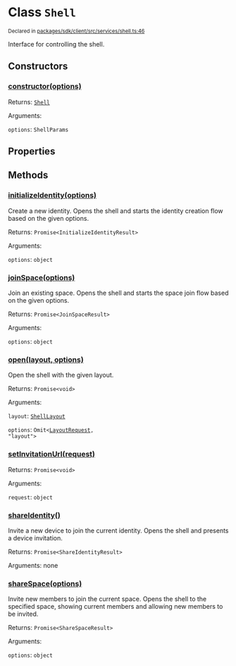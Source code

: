 # Class `Shell`
<sub>Declared in [packages/sdk/client/src/services/shell.ts:46](https://github.com/dxos/dxos/blob/f2f84db18/packages/sdk/client/src/services/shell.ts#L46)</sub>


Interface for controlling the shell.

## Constructors
### [constructor(options)](https://github.com/dxos/dxos/blob/f2f84db18/packages/sdk/client/src/services/shell.ts#L52)




Returns: <code>[Shell](/api/@dxos/client/classes/Shell)</code>

Arguments: 

`options`: <code>ShellParams</code>



## Properties


## Methods
### [initializeIdentity(options)](https://github.com/dxos/dxos/blob/f2f84db18/packages/sdk/client/src/services/shell.ts#L82)


Create a new identity.
Opens the shell and starts the identity creation flow based on the given options.

Returns: <code>Promise&lt;InitializeIdentityResult&gt;</code>

Arguments: 

`options`: <code>object</code>


### [joinSpace(options)](https://github.com/dxos/dxos/blob/f2f84db18/packages/sdk/client/src/services/shell.ts#L168)


Join an existing space.
Opens the shell and starts the space join flow based on the given options.

Returns: <code>Promise&lt;JoinSpaceResult&gt;</code>

Arguments: 

`options`: <code>object</code>


### [open(layout, options)](https://github.com/dxos/dxos/blob/f2f84db18/packages/sdk/client/src/services/shell.ts#L70)


Open the shell with the given layout.

Returns: <code>Promise&lt;void&gt;</code>

Arguments: 

`layout`: <code>[ShellLayout](/api/@dxos/client/enums#ShellLayout)</code>

`options`: <code>Omit&lt;[LayoutRequest](/api/@dxos/client/interfaces/LayoutRequest), "layout"&gt;</code>


### [setInvitationUrl(request)](https://github.com/dxos/dxos/blob/f2f84db18/packages/sdk/client/src/services/shell.ts#L59)




Returns: <code>Promise&lt;void&gt;</code>

Arguments: 

`request`: <code>object</code>


### [shareIdentity()](https://github.com/dxos/dxos/blob/f2f84db18/packages/sdk/client/src/services/shell.ts#L105)


Invite a new device to join the current identity.
Opens the shell and presents a device invitation.

Returns: <code>Promise&lt;ShareIdentityResult&gt;</code>

Arguments: none




### [shareSpace(options)](https://github.com/dxos/dxos/blob/f2f84db18/packages/sdk/client/src/services/shell.ts#L134)


Invite new members to join the current space.
Opens the shell to the specified space, showing current members and allowing new members to be invited.

Returns: <code>Promise&lt;ShareSpaceResult&gt;</code>

Arguments: 

`options`: <code>object</code>


